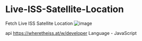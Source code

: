 # Live-ISS-Satellite-Location
Fetch  Live ISS Satellite Location
![image](https://user-images.githubusercontent.com/91486795/201132062-160781e7-febe-4c93-8327-d069cec63c4a.png)

api https://wheretheiss.at/w/developer
Language - JavaScript
